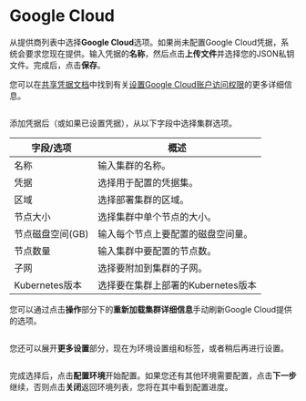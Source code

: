 # Google Cloud

从提供商列表中选择**Google Cloud**选项。如果尚未配置Google Cloud凭据，系统会要求您现在提供。输入凭据的**名称**，然后点击**上传文件**并选择您的JSON私钥文件。完成后，点击**保存**。

您可以在[共享凭据文档](../../../settings/credentials/)中找到有关[设置Google Cloud账户访问权限](../../../settings/credentials/gke.md)的更多详细信息。

<figure><img src="../../..//assets/2.21.2-kaas-create-googlecloud-creds.png" alt=""><figcaption></figcaption></figure>

添加凭据后（或如果已设置凭据），从以下字段中选择集群选项。

| 字段/选项         | 概述                                                            |
| -------------------- | ------------------------------------------------------------------- |
| 名称                 | 输入集群的名称。                                      |
| 凭据          | 选择用于配置的凭据集。             |
| 区域               | 选择部署集群的区域。                        |
| 节点大小            | 选择集群中单个节点的大小。            |
| 节点磁盘空间(GB) | 输入每个节点上要配置的磁盘空间量。           |
| 节点数量           | 输入集群中要配置的节点数。             |
| 子网               | 选择要附加到集群的子网。                         |
| Kubernetes版本   | 选择要在集群上部署的Kubernetes版本 |

您可以通过点击**操作**部分下的**重新加载集群详细信息**手动刷新Google Cloud提供的选项。

<figure><img src="../../..//assets/2.21.2-kaas-create-googlecloud-cluster.png" alt=""><figcaption></figcaption></figure>

您还可以展开**更多设置**部分，现在为环境设置组和标签，或者稍后再进行设置。

<figure><img src="../../..//assets/2.15-kaas-provision-moresettings.png" alt=""><figcaption></figcaption></figure>

完成选择后，点击**配置环境**开始配置。如果您还有其他环境需要配置，点击**下一步**继续，否则点击**关闭**返回环境列表，您将在其中看到配置进度。
